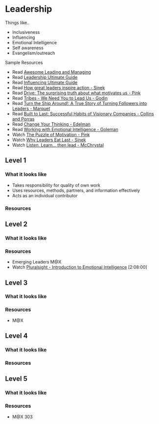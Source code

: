 # Leadership

Things like..
- Inclusiveness
- Influencing
- Emotional Intelligence
- Self awareness
- Evangelism/outreach

Sample Resources

- Read [Awesome Leading and Managing](https://github.com/LappleApple/awesome-leading-and-managing)
- Read [Leadership Ultimate Guide](https://www.makingbusinessmatter.co.uk/blog/leadership-skills-ultimate-guide/)
- Read [Influencing Ultimate Guide](https://www.makingbusinessmatter.co.uk/influencing-skills-ultimate-guide/)
- Read [How great leaders inspire action - Sinek](https://www.ted.com/talks/simon_sinek_how_great_leaders_inspire_action)
- Read [Drive: The surprising truth about what motivates us - Pink](https://www.amazon.com/Drive-Surprising-Truth-About-Motivates/dp/1594484805)
- Read [Tribes - We Need You to Lead Us - Godin](https://www.amazon.com/By-Seth-Godin-Tribes/dp/B00N4FWY66) 
- Read [Turn the Ship Around!: A True Story of Turning Followers into Leaders - Marquet](https://www.amazon.com/Turn-Ship-Around-Turning-Followers/dp/1591846404)
- Read [Built to Last: Successful Habits of Visionary Companies - Collins and Porras](https://www.amazon.com/Built-Last-Successful-Visionary-Essentials/dp/0060516402)
- Read [Change Your Thinking - Edelman](https://www.amazon.com/Change-Your-Thinking-Overcome-Depression/dp/1600940528/)
- Read [Working with Emotional Intelligence - Goleman](https://www.amazon.com/Working-Emotional-Intelligence-Daniel-Goleman/dp/0553378589)
- Watch [The Puzzle of Motivation - Pink](http://www.ted.com/talks/dan_pink_on_motivation?language=en)
- Watch [Why Leaders Eat Last - Sinek](https://vimeo.com/79899786)
- Watch [Listen, Learn... then lead - McChrystal](https://www.ted.com/talks/stanley_mcchrystal)

## Level 1

### What it looks like
- Takes responsibility for quality of own work
- Uses resources, methods, partners, and information effectively
- Acts as an individual contributor

### Resources

## Level 2

### What it looks like

### Resources
- Emerging Leaders M@X
- Watch [Pluralsight - Introduction to Emotional Intelligence](https://app.pluralsight.com/library/courses/emotional-intelligence-introduction/table-of-contents) [2:08:00]

## Level 3

### What it looks like

### Resources
- M@X

## Level 4

### What it looks like

### Resources

## Level 5

### What it looks like

### Resources
- M@X 303